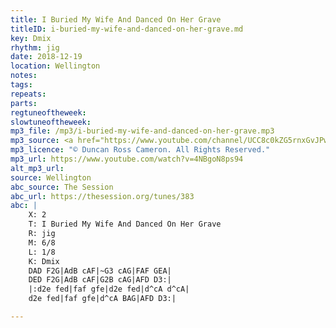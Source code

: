 ```yaml
---
title: I Buried My Wife And Danced On Her Grave
titleID: i-buried-my-wife-and-danced-on-her-grave.md
key: Dmix
rhythm: jig
date: 2018-12-19
location: Wellington 
notes:
tags: 
repeats: 
parts: 
regtuneoftheweek: 
slowtuneoftheweek: 
mp3_file: /mp3/i-buried-my-wife-and-danced-on-her-grave.mp3
mp3_source: <a href="https://www.youtube.com/channel/UCC8c0kZG5rnxGvJPwaYvBkg">Duncan Ross Cameron</a>
mp3_licence: "© Duncan Ross Cameron. All Rights Reserved."
mp3_url: https://www.youtube.com/watch?v=4NBgoN8ps94
alt_mp3_url: 
source: Wellington
abc_source: The Session
abc_url: https://thesession.org/tunes/383
abc: |
    X: 2
    T: I Buried My Wife And Danced On Her Grave
    R: jig
    M: 6/8
    L: 1/8
    K: Dmix
    DAD F2G|AdB cAF|~G3 cAG|FAF GEA|
    DED F2G|AdB cAF|G2B cAG|AFD D3:|
    |:d2e fed|faf gfe|d2e fed|d^cA d^cA|
    d2e fed|faf gfe|d^cA BAG|AFD D3:|

---
```

